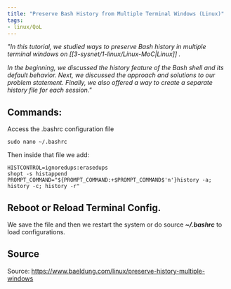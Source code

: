 ```yaml
---
title: "Preserve Bash History from Multiple Terminal Windows (Linux)"
tags:
- linux/QoL
---
```



*"In this tutorial, we studied ways to preserve Bash _history_ in multiple terminal windows on [[3-sysnet/1-linux/Linux-MoC|Linux]] .*

*In the beginning, we discussed the _history_ feature of the Bash shell and its default behavior. Next, we discussed the approach and solutions to our problem statement. Finally, we also offered a way to create a separate history file for each session."*

## Commands:

Access the .bashrc configuration file

```shell
sudo nano ~/.bashrc
```

Then inside that file we add:

```shell
HISTCONTROL=ignoredups:erasedups
shopt -s histappend
PROMPT_COMMAND="${PROMPT_COMMAND:+$PROMPT_COMMAND$'n'}history -a; history -c; history -r"
```

## Reboot or Reload Terminal Config.

We save the file and then we restart the system or do source __*~/.bashrc*__ to load configurations.

## Source

Source: https://www.baeldung.com/linux/preserve-history-multiple-windows